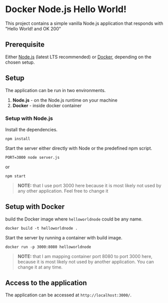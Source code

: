 # Docker Node.js Hello World!

This project contains a simple vanilla Node.js application that responds with "Hello World! and OK 200"

## Prerequisite

Either [Node.js](https://nodejs.org/en/) (latest LTS recommended) or [Docker](https://www.docker.com/), depending on the chosen setup.

## Setup

The application can be run in two environments.

1) **Node.js** - on the Node.js runtime on your machine
2) **Docker** - inside docker container

### Setup with Node.js

Install the dependencies.
 
```
npm install
```

Start the server either directly with Node or the predefined npm script. 

```
PORT=3000 node server.js
```

or

```
npm start
```

> **NOTE:** that I use port 3000 here because it is most likely not used by any other application. Feel free to change it

## Setup with Docker

build the Docker image where `helloworldnode` could be any name.

```
docker build -t helloworldnode .
```

Start the server by running a container with build image.

```
docker run -p 3000:8080 helloworldnode
```

> **NOTE:** that I am mapping container port 8080 to port 3000 here, because it is most likely not used by another application. You can change it at any time.

## Access to the application

The application can be accessed at `http://localhost:3000/`.
